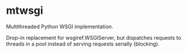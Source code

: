 mtwsgi
======

Multithreaded Python WSGI implementation.

Drop-in replacement for wsgiref.WSGIServer, but dispatches
requests to threads in a pool instead of serving requests
serially (blocking).

